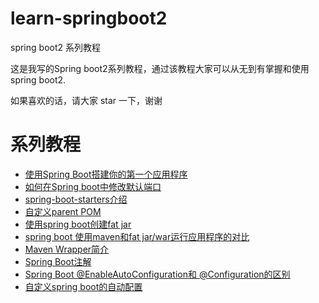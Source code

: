 # learn-springboot2
spring boot2 系列教程

这是我写的Spring boot2系列教程，通过该教程大家可以从无到有掌握和使用spring boot2. 

如果喜欢的话，请大家 star 一下，谢谢

# 系列教程
* [使用Spring Boot搭建你的第一个应用程序](http://www.flydean.com/springboot-a-simple-app/)
* [如何在Spring boot中修改默认端口](http://www.flydean.com/change-default-port-in-spring-boot/)
* [spring-boot-starters介绍](http://www.flydean.com/spring-boot-starters/)
* [自定义parent POM](http://www.flydean.com/custom-parent-pom/)
* [使用spring boot创建fat jar](http://www.flydean.com/use-spring-boot-create-fat-jar-app/)
* [spring boot 使用maven和fat jar/war运行应用程序的对比](http://www.flydean.com/spring-boot-maven-vs-fat-jar-war/)
* [Maven Wrapper简介](http://www.flydean.com/maven-wrapper/)
* [Spring Boot注解](http://www.flydean.com/spring-boot-annotations/)
* [Spring Boot @EnableAutoConfiguration和 @Configuration的区别](http://www.flydean.com/spring-boot-enableautoconfiguration-vs-configuration/)
* [自定义spring boot的自动配置](http://www.flydean.com/springboot-custom-autoconfig)